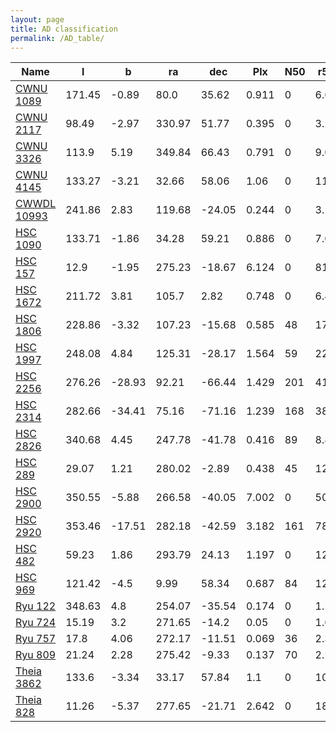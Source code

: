 ```yaml
---
layout: page
title: AD classification
permalink: /AD_table/
---
```


| Name | l | b | ra | dec | Plx | N50 | r50 | C3 |
| ---- | - | - | -- | --- | --- | --  | --  |-- |
| [CWNU 1089](/_clusters/cwnu1089/) | 171.45 | -0.89 | 80.0 | 35.62 | 0.911 | 0 | 6.6 | <span style="color: green; font-weight: bold;">A</span><span style="color: purple; font-weight: bold;">D</span> |
| [CWNU 2117](/_clusters/cwnu2117/) | 98.49 | -2.97 | 330.97 | 51.77 | 0.395 | 0 | 3.2 | <span style="color: green; font-weight: bold;">A</span><span style="color: purple; font-weight: bold;">D</span> |
| [CWNU 3326](/_clusters/cwnu3326/) | 113.9 | 5.19 | 349.84 | 66.43 | 0.791 | 0 | 9.0 | <span style="color: green; font-weight: bold;">A</span><span style="color: purple; font-weight: bold;">D</span> |
| [CWNU 4145](/_clusters/cwnu4145/) | 133.27 | -3.21 | 32.66 | 58.06 | 1.06 | 0 | 11.5 | <span style="color: green; font-weight: bold;">A</span><span style="color: purple; font-weight: bold;">D</span> |
| [CWWDL 10993](/_clusters/cwwdl10993/) | 241.86 | 2.83 | 119.68 | -24.05 | 0.244 | 0 | 3.1 | <span style="color: green; font-weight: bold;">A</span><span style="color: purple; font-weight: bold;">D</span> |
| [HSC 1090](/_clusters/hsc1090/) | 133.71 | -1.86 | 34.28 | 59.21 | 0.886 | 0 | 7.0 | <span style="color: green; font-weight: bold;">A</span><span style="color: purple; font-weight: bold;">D</span> |
| [HSC 157](/_clusters/hsc157/) | 12.9 | -1.95 | 275.23 | -18.67 | 6.124 | 0 | 81.1 | <span style="color: green; font-weight: bold;">A</span><span style="color: purple; font-weight: bold;">D</span> |
| [HSC 1672](/_clusters/hsc1672/) | 211.72 | 3.81 | 105.7 | 2.82 | 0.748 | 0 | 6.4 | <span style="color: green; font-weight: bold;">A</span><span style="color: purple; font-weight: bold;">D</span> |
| [HSC 1806](/_clusters/hsc1806/) | 228.86 | -3.32 | 107.23 | -15.68 | 0.585 | 48 | 17.9 | <span style="color: green; font-weight: bold;">A</span><span style="color: purple; font-weight: bold;">D</span> |
| [HSC 1997](/_clusters/hsc1997/) | 248.08 | 4.84 | 125.31 | -28.17 | 1.564 | 59 | 22.5 | <span style="color: green; font-weight: bold;">A</span><span style="color: purple; font-weight: bold;">D</span> |
| [HSC 2256](/_clusters/hsc2256/) | 276.26 | -28.93 | 92.21 | -66.44 | 1.429 | 201 | 41.4 | <span style="color: green; font-weight: bold;">A</span><span style="color: purple; font-weight: bold;">D</span> |
| [HSC 2314](/_clusters/hsc2314/) | 282.66 | -34.41 | 75.16 | -71.16 | 1.239 | 168 | 38.2 | <span style="color: green; font-weight: bold;">A</span><span style="color: purple; font-weight: bold;">D</span> |
| [HSC 2826](/_clusters/hsc2826/) | 340.68 | 4.45 | 247.78 | -41.78 | 0.416 | 89 | 8.8 | <span style="color: green; font-weight: bold;">A</span><span style="color: purple; font-weight: bold;">D</span> |
| [HSC 289](/_clusters/hsc289/) | 29.07 | 1.21 | 280.02 | -2.89 | 0.438 | 45 | 12.3 | <span style="color: green; font-weight: bold;">A</span><span style="color: purple; font-weight: bold;">D</span> |
| [HSC 2900](/_clusters/hsc2900/) | 350.55 | -5.88 | 266.58 | -40.05 | 7.002 | 0 | 50.5 | <span style="color: green; font-weight: bold;">A</span><span style="color: purple; font-weight: bold;">D</span> |
| [HSC 2920](/_clusters/hsc2920/) | 353.46 | -17.51 | 282.18 | -42.59 | 3.182 | 161 | 78.3 | <span style="color: green; font-weight: bold;">A</span><span style="color: purple; font-weight: bold;">D</span> |
| [HSC 482](/_clusters/hsc482/) | 59.23 | 1.86 | 293.79 | 24.13 | 1.197 | 0 | 12.1 | <span style="color: green; font-weight: bold;">A</span><span style="color: purple; font-weight: bold;">D</span> |
| [HSC 969](/_clusters/hsc969/) | 121.42 | -4.5 | 9.99 | 58.34 | 0.687 | 84 | 12.0 | <span style="color: green; font-weight: bold;">A</span><span style="color: purple; font-weight: bold;">D</span> |
| [Ryu 122](/_clusters/ryu122/) | 348.63 | 4.8 | 254.07 | -35.54 | 0.174 | 0 | 1.2 | <span style="color: green; font-weight: bold;">A</span><span style="color: purple; font-weight: bold;">D</span> |
| [Ryu 724](/_clusters/ryu724/) | 15.19 | 3.2 | 271.65 | -14.2 | 0.05 | 0 | 1.6 | <span style="color: green; font-weight: bold;">A</span><span style="color: purple; font-weight: bold;">D</span> |
| [Ryu 757](/_clusters/ryu757/) | 17.8 | 4.06 | 272.17 | -11.51 | 0.069 | 36 | 2.3 | <span style="color: green; font-weight: bold;">A</span><span style="color: purple; font-weight: bold;">D</span> |
| [Ryu 809](/_clusters/ryu809/) | 21.24 | 2.28 | 275.42 | -9.33 | 0.137 | 70 | 2.1 | <span style="color: green; font-weight: bold;">A</span><span style="color: purple; font-weight: bold;">D</span> |
| [Theia 3862](/_clusters/theia3862/) | 133.6 | -3.34 | 33.17 | 57.84 | 1.1 | 0 | 10.5 | <span style="color: green; font-weight: bold;">A</span><span style="color: purple; font-weight: bold;">D</span> |
| [Theia 828](/_clusters/theia828/) | 11.26 | -5.37 | 277.65 | -21.71 | 2.642 | 0 | 18.6 | <span style="color: green; font-weight: bold;">A</span><span style="color: purple; font-weight: bold;">D</span> |
